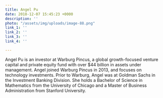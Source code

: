 ```yaml
---
title: Angel Pu
date: 2018-12-07 15:45:23 +0000
description: ''
photo: "/assets/img/uploads/image-88.png"
link_1: ''
link_2: ''
link_3: ''
link_4: ''

---
```

Angel Pu is an investor at Warburg Pincus, a global growth-focused venture capital and private equity fund with over $44 billion in assets under management. Angel joined Warburg Pincus in 2013, and focuses on technology investments. Prior to Warburg, Angel was at Goldman Sachs in the Investment Banking Division. She holds a Bachelor of Science in Mathematics from the University of Chicago and a Master of Business Administration from Stanford University.